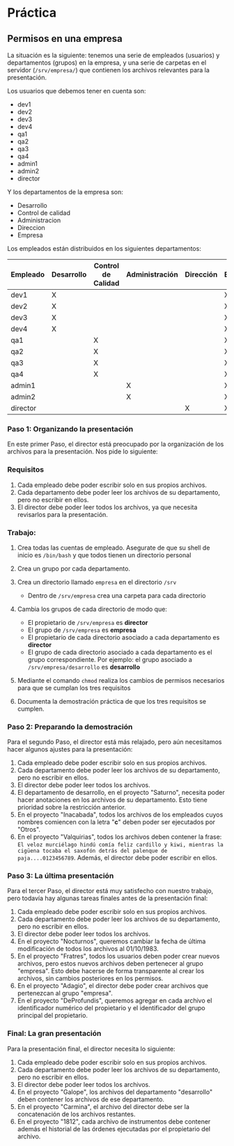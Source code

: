 # Práctica
## Permisos en una empresa

La situación es la siguiente: tenemos una serie de empleados (usuarios) y departamentos (grupos) en la empresa, y una serie de carpetas en el servidor (`/srv/empresa/`) que contienen los archivos relevantes para la presentación.

Los usuarios que debemos tener en cuenta son:

- dev1
- dev2
- dev3
- dev4
- qa1
- qa2
- qa3
- qa4
- admin1
- admin2
- director

Y los departamentos de la empresa son:

- Desarrollo
- Control de calidad
- Administracion
- Direccion
- Empresa

Los empleados están distribuidos en los siguientes departamentos:

| Empleado | Desarrollo | Control de Calidad | Administración | Dirección | Empresa |
|----------|------------|--------------------|----------------|-----------|---------|
| dev1     | X          |                    |                |           | X       |
| dev2     | X          |                    |                |           | X       |
| dev3     | X          |                    |                |           | X       |
| dev4     | X          |                    |                |           | X       |
| qa1      |            | X                  |                |           | X       |
| qa2      |            | X                  |                |           | X       |
| qa3      |            | X                  |                |           | X       |
| qa4      |            | X                  |                |           | X       |
| admin1   |            |                    | X              |           | X       |
| admin2   |            |                    | X              |           | X       |
| director      |            |                    |                | X         | X       |

### Paso 1: Organizando la presentación

En este primer Paso, el director está preocupado por la organización de los archivos para la presentación. Nos pide lo siguiente:


### Requisitos
1. Cada empleado debe poder escribir solo en sus propios archivos.
2. Cada departamento debe poder leer los archivos de su departamento, pero no escribir en ellos.
3. El director debe poder leer todos los archivos, ya que necesita revisarlos para la presentación.


### Trabajo:
1. Crea todas las cuentas de empleado. Asegurate de que su shell de inicio es `/bin/bash` y que todos tienen un directorio personal

2. Crea un grupo por cada departamento.

3. Crea un directorio llamado `empresa` en el directorio `/srv`
    - Dentro de `/srv/empresa` crea una carpeta para cada directorio
 
4. Cambia los grupos de cada directorio de modo que:
    - El propietario de `/srv/empresa` es **director**
    - El grupo de `/srv/empresa` es **empresa**
    - El propietario de cada directorio asociado a cada departamento es  **director**
    - El grupo de cada directorio asociado a cada departamento es el grupo correspondiente. Por ejemplo: el grupo asociado a `/srv/empresa/desarrollo` es **desarrollo**

5. Mediante el comando `chmod` realiza los cambios de permisos necesarios para que se cumplan los tres requisitos

6. Documenta la demostración práctica de que los tres requisitos se cumplen. 


### Paso 2: Preparando la demostración

Para el segundo Paso, el director está más relajado, pero aún necesitamos hacer algunos ajustes para la presentación:

1. Cada empleado debe poder escribir solo en sus propios archivos.
2. Cada departamento debe poder leer los archivos de su departamento, pero no escribir en ellos.
3. El director debe poder leer todos los archivos.
4. El departamento de desarrollo, en el proyecto "Saturno", necesita poder hacer anotaciones en los archivos de su departamento. Esto tiene prioridad sobre la restricción anterior.
5. En el proyecto "Inacabada", todos los archivos de los empleados cuyos nombres comiencen con la letra "**c**" deben poder ser ejecutados por "Otros".
6. En el proyecto "Valquirias", todos los archivos deben contener la frase: `El veloz murciélago hindú comía feliz cardillo y kiwi, mientras la cigüena tocaba el saxofón detrás del palenque de paja....0123456789`. Además, el director debe poder escribir en ellos.

### Paso 3: La última presentación

Para el tercer Paso, el director está muy satisfecho con nuestro trabajo, pero todavía hay algunas tareas finales antes de la presentación final:

1. Cada empleado debe poder escribir solo en sus propios archivos.
2. Cada departamento debe poder leer los archivos de su departamento, pero no escribir en ellos.
3. El director debe poder leer todos los archivos.
4. En el proyecto "Nocturnos", queremos cambiar la fecha de última modificación de todos los archivos al 01/10/1983.
5. En el proyecto "Fratres", todos los usuarios deben poder crear nuevos archivos, pero estos nuevos archivos deben pertenecer al grupo "empresa". Esto debe hacerse de forma transparente al crear los archivos, sin cambios posteriores en los permisos.
6. En el proyecto "Adagio", el director debe poder crear archivos que pertenezcan al grupo "empresa".
7. En el proyecto "DeProfundis", queremos agregar en cada archivo el identificador numérico del propietario y el identificador del grupo principal del propietario.

### Final: La gran presentación

Para la presentación final, el director necesita lo siguiente:

1. Cada empleado debe poder escribir solo en sus propios archivos.
2. Cada departamento debe poder leer los archivos de su departamento, pero no escribir en ellos.
3. El director debe poder leer todos los archivos.
4. En el proyecto "Galope", los archivos del departamento "desarrollo" deben contener los archivos de ese departamento.
5. En el proyecto "Carmina", el archivo del director debe ser la concatenación de los archivos restantes.
6. En el proyecto "1812", cada archivo de instrumentos debe contener además el historial de las órdenes ejecutadas por el propietario del archivo.

